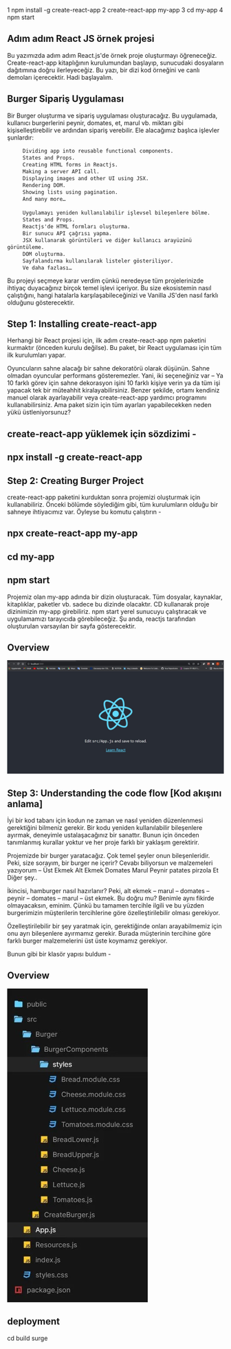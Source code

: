    1 npm install -g create-react-app
   2 create-react-app my-app
   3 cd my-app
   4 npm start
   
   ## Adım adım React JS örnek projesi

   Bu yazımızda adım adım React.js'de örnek proje oluşturmayı öğreneceğiz. Create-react-app kitaplığının kurulumundan başlayıp, sunucudaki dosyaların dağıtımına doğru ilerleyeceğiz. Bu yazı, bir dizi kod örneğini ve canlı demoları içerecektir. Hadi başlayalım.

   ## Burger Sipariş Uygulaması

   Bir Burger oluşturma ve sipariş uygulaması oluşturacağız. Bu uygulamada, kullanıcı burgerlerini peynir, domates, et, marul vb. miktarı gibi kişiselleştirebilir ve ardından sipariş verebilir. 
   Ele alacağımız başlıca işlevler şunlardır:

         Dividing app into reusable functional components.
         States and Props.
         Creating HTML forms in Reactjs.
         Making a server API call.
         Displaying images and other UI using JSX.
         Rendering DOM.
         Showing lists using pagination.
         And many more…

         Uygulamayı yeniden kullanılabilir işlevsel bileşenlere bölme.
         States and Props.
         Reactjs'de HTML formları oluşturma.
         Bir sunucu API çağrısı yapma.
         JSX kullanarak görüntüleri ve diğer kullanıcı arayüzünü görüntüleme.
         DOM oluşturma.
         Sayfalandırma kullanılarak listeler gösteriliyor.
         Ve daha fazlası…

Bu projeyi seçmeye karar verdim çünkü neredeyse tüm projelerinizde ihtiyaç duyacağınız birçok temel işlevi içeriyor. Bu size ekosistemin nasıl çalıştığını, hangi hatalarla karşılaşabileceğinizi ve Vanilla JS'den nasıl farklı olduğunu gösterecektir.

## Step 1: Installing create-react-app

   Herhangi bir React projesi için, ilk adım create-react-app npm paketini kurmaktır (önceden kurulu değilse). Bu paket, bir React uygulaması için tüm ilk kurulumları yapar.

   Oyuncuların sahne alacağı bir sahne dekoratörü olarak düşünün. Sahne olmadan oyuncular performans gösteremezler.
Yani, iki seçeneğiniz var
– Ya 10 farklı görev için sahne dekorasyon işini 10 farklı kişiye verin ya da tüm işi yapacak tek bir müteahhit kiralayabilirsiniz.
  Benzer şekilde, ortamı kendiniz manuel olarak ayarlayabilir veya create-react-app yardımcı programını kullanabilirsiniz. Ama paket sizin için tüm ayarları yapabilecekken neden yükü üstleniyorsunuz?

## create-react-app yüklemek için sözdizimi -

 ## npx install -g create-react-app
 
## Step 2: Creating Burger Project

create-react-app paketini kurduktan sonra projemizi oluşturmak için kullanabiliriz. 
Önceki bölümde söylediğim gibi, tüm kurulumların olduğu bir sahneye ihtiyacımız var. Öyleyse bu komutu çalıştırın -

## npx create-react-app my-app
## cd my-app
## npm start

Projemiz olan my-app adında bir dizin oluşturacak. 
Tüm dosyalar, kaynaklar, kitaplıklar, paketler vb. sadece bu dizinde olacaktır.
CD kullanarak proje dizinimizin my-app girebiliriz. 
npm start yerel sunucuyu çalıştıracak ve uygulamamızı tarayıcıda görebileceğiz. 
Şu anda, reactjs tarafından oluşturulan varsayılan bir sayfa gösterecektir.

## Overview
![](jpg/default.jpg)

## Step 3: Understanding the code flow [Kod akışını anlama]

İyi bir kod tabanı için kodun ne zaman ve nasıl yeniden düzenlenmesi gerektiğini bilmeniz gerekir.
Bir kodu yeniden kullanılabilir bileşenlere ayırmak, deneyimle ustalaşacağınız bir sanattır.
Bunun için önceden tanımlanmış kurallar yoktur ve her proje farklı bir yaklaşım gerektirir.

Projemizde bir burger yaratacağız. Çok temel şeyler onun bileşenleridir. Peki, size sorayım, bir burger ne içerir? Cevabı biliyorsun ve malzemeleri yazıyorum –
Üst Ekmek
Alt Ekmek
Domates
Marul
Peynir
patates pirzola
Et
Diğer şey..

İkincisi, hamburger nasıl hazırlanır? Peki, alt ekmek – marul – domates – peynir – domates – marul – üst ekmek. Bu doğru mu? Benimle aynı fikirde olmayacaksın, eminim. Çünkü bu tamamen tercihle ilgili ve bu yüzden burgerimizin müşterilerin tercihlerine göre özelleştirilebilir olması gerekiyor.

Özelleştirilebilir bir şey yaratmak için, gerektiğinde onları arayabilmemiz için onu ayrı bileşenlere ayırmamız gerekir.
Burada müşterinin tercihine göre farklı burger malzemelerini üst üste koymamız gerekiyor.

Bunun gibi bir klasör yapısı buldum -

## Overview
![](jpg/structure.jpg)

## deployment

cd build
surge
